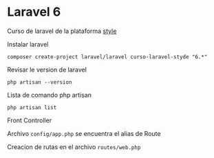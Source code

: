# Laravel 6

Curso de laravel de la plataforma [style](https://styde.net/)

Instalar laravel
```
composer create-project laravel/laravel curso-laravel-styde "6.*"
```

Revisar le version de laravel
```
php artisan --version
```

Lista de comando php artisan
```
php artisan list
```


Front Controller

Archivo `config/app.php` se encuentra el alias de Route


Creacion de rutas en el archivo `routes/web.php`